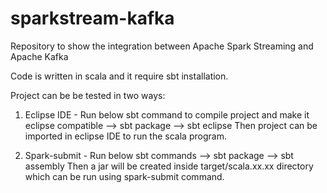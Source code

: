 # sparkstream-kafka
Repository to show the integration between Apache Spark Streaming and Apache Kafka

Code is written in scala and it require sbt installation.

Project can be be tested in two ways:
1) Eclipse IDE - Run below sbt command to compile project and make it eclipse compatible
	--> sbt package
	--> sbt eclipse
	Then project can be imported in eclipse IDE to run the scala program.
	
2) Spark-submit - Run below sbt commands
	--> sbt package
	--> sbt assembly
	Then a jar will be created inside target/scala.xx.xx directory which can be run using spark-submit command.
